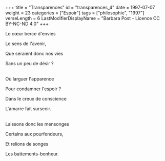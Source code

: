 +++
title = "Transparences"
id = "transparences_4"
date = 1997-07-07
weight = 23
categories = ["Espoir"]
tags = ["philosophie", "1997"]
verseLength = 6
LastModifierDisplayName = "Barbara Post - Licence CC BY-NC-ND 4.0"
+++

Le cœur berce d'envies

Le sens de l'avenir,

Que seraient donc nos vies

Sans un peu de désir ?

 \
Où larguer l'apparence

Pour condamner l'espoir ?

Dans le creux de conscience

L'amarre fait surseoir.

 \
Laissons donc les mensonges

Certains aux pourfendeurs,

Et relions de songes

Les battements-bonheur.
